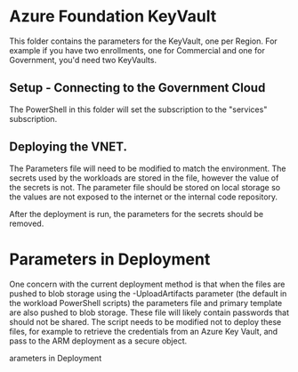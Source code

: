 # Azure Foundation KeyVault

This folder contains the parameters for the KeyVault, one per Region.  For example if you have two enrollments, 
one for Commercial and one for Government, you'd need two KeyVaults.

## Setup - Connecting to the Government Cloud

The PowerShell in this folder will set the subscription to the "services" subscription.


## Deploying the VNET.

The Parameters file will need to be modified to match the environment.  The secrets used by the workloads are stored in the file, however the value of the secrets is not.  The parameter file should be stored on local storage
so the values are not exposed to the internet or the internal code repository.

After the deployment is run, the parameters for the secrets should be removed.  

# Parameters in Deployment
One concern with the current deployment method is that when the files are pushed to blob storage using the -UploadArtifacts parameter (the default in the workload PowerShell scripts) the parameters file and primary template are also pushed to blob storage. These file will likely contain passwords that should not be shared. The script needs to be modified not to deploy these files, for example to retrieve the credentials from an Azure Key Vault, and pass to the ARM deployment as a secure object.

arameters in Deployment



